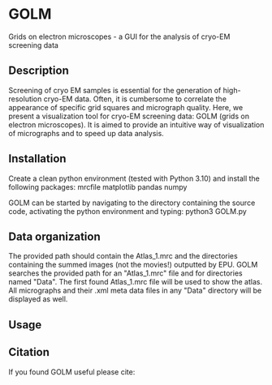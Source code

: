 # GOLM
Grids on electron microscopes - a GUI for the analysis of cryo-EM screening data

## Description
Screening of cryo EM samples is essential for the generation of high-resolution cryo-EM data. Often, it is cumbersome to correlate the appearance of specific grid squares and micrograph quality. Here, we present a visualization tool for cryo-EM screening data: GOLM (grids on electron microscopes). It is aimed to provide an intuitive way of visualization of micrographs and to speed up data analysis. 

## Installation

Create a clean python environment (tested with Python 3.10) and install the following packages: 
    mrcfile
    matplotlib
    pandas
    numpy

GOLM can be started by navigating to the directory containing the source code, activating the python environment and typing: 
  python3 GOLM.py

## Data organization
The provided path should contain the Atlas_1.mrc and the directories containing the summed images (not the movies!) outputted by EPU. GOLM searches the provided path for an "Atlas_1.mrc" file and for directories named "Data". The first found Atlas_1.mrc file will be used to show the atlas. All micrographs and their .xml meta data files in any "Data" directory will be displayed as well.   


## Usage


## Citation

If you found GOLM useful please cite: 
